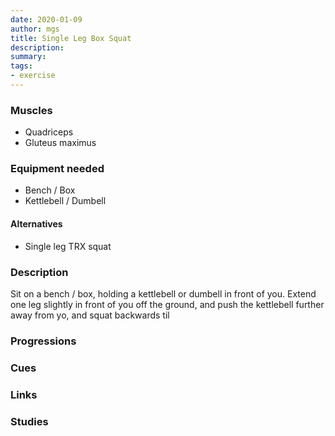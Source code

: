 ```yaml
---
date: 2020-01-09
author: mgs
title: Single Leg Box Squat
description: 
summary: 
tags: 
- exercise
---
```

### Muscles
- Quadriceps
- Gluteus maximus
### Equipment needed
-	Bench / Box
-	Kettlebell / Dumbell
#### Alternatives
- Single leg TRX squat
### Description
Sit on a bench / box, holding a kettlebell or dumbell in front of you. Extend one leg slightly in front of you off the ground, and push the kettlebell further away from yo, and squat backwards til 
### Progressions
### Cues
### Links
### Studies
<!--stackedit_data:
eyJoaXN0b3J5IjpbLTEyMzQ0NDUxNjUsLTg1NTc0MzMyNF19
-->